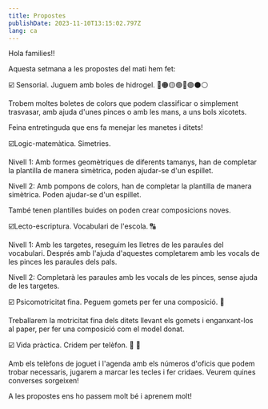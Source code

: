 ```yaml
---
title: Propostes
publishDate: 2023-11-10T13:15:02.797Z
lang: ca
---
```

Hola families!! 

Aquesta setmana a les propostes del mati hem fet:



☑️ Sensorial. Juguem amb boles de hidrogel. 🔴🟠🟡🟢🔵🟣⚫️⚪️

Trobem moltes boletes de colors que podem classificar o simplement trasvasar, amb ajuda d'unes pinces o amb les mans, a uns bols xicotets. 

Feina entretinguda que ens fa menejar les manetes i ditets! 



☑️Logic-matemàtica. Simetries.

Nivell 1: Amb formes geomètriques de diferents tamanys, han de completar la plantilla de manera simètrica, poden ajudar-se d'un espillet.



Nivell 2: Amb pompons de colors, han de completar la plantilla de manera simètrica. Poden ajudar-se d'un espillet. 

També tenen plantilles buides on poden crear composicions noves.



☑️Lecto-escriptura. Vocabulari de l'escola. 🔠



Nivell 1: Amb les targetes, reseguim les lletres de les paraules del vocabulari. Després amb l'ajuda d'aquestes completarem amb les vocals de les pinces les paraules dels pals.



Nivell 2: Completarà les paraules amb les vocals de les pinces, sense ajuda de les targetes.



☑️ Psicomotricitat fina. Peguem gomets per fer una composició. 🍂

Treballarem la motricitat fina dels ditets llevant els gomets i enganxant-los al paper, per fer una composició com el model donat.



☑️ Vida pràctica. Cridem per telèfon. 📱 📲

Amb els telèfons de joguet i l'agenda amb els números d'oficis que podem trobar necessaris, jugarem a marcar les tecles i fer cridaes. Veurem quines converses sorgeixen!



A les propostes ens ho passem molt bé i aprenem molt!